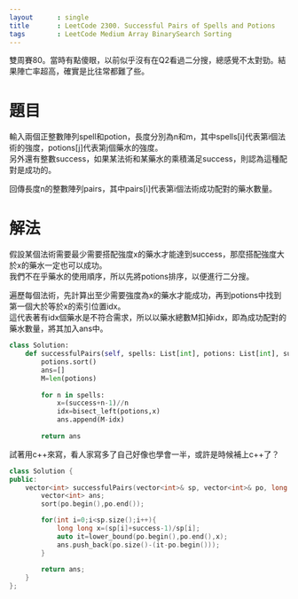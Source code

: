 ```yaml
--- 
layout      : single
title       : LeetCode 2300. Successful Pairs of Spells and Potions
tags        : LeetCode Medium Array BinarySearch Sorting
---
```

雙周賽80。當時有點傻眼，以前似乎沒有在Q2看過二分搜，總感覺不太對勁。結果陣亡率超高，確實是比往常都難了些。  

# 題目
輸入兩個正整數陣列spell和potion，長度分別為n和m，其中spells[i]代表第i個法術的強度，potions[j]代表第j個藥水的強度。  
另外還有整數success，如果某法術和某藥水的乘積滿足success，則認為這種配對是成功的。  

回傳長度n的整數陣列pairs，其中pairs[i]代表第i個法術成功配對的藥水數量。  

# 解法
假設某個法術需要最少需要搭配強度x的藥水才能達到success，那麼搭配強度大於x的藥水一定也可以成功。  
我們不在乎藥水的使用順序，所以先將potions排序，以便進行二分搜。  

遍歷每個法術，先計算出至少需要強度為x的藥水才能成功，再到potions中找到第一個大於等於x的索引位置idx。  
這代表著有idx個藥水是不符合需求，所以以藥水總數M扣掉idx，即為成功配對的藥水數量，將其加入ans中。  

```python
class Solution:
    def successfulPairs(self, spells: List[int], potions: List[int], success: int) -> List[int]:
        potions.sort()
        ans=[]
        M=len(potions)
        
        for n in spells:
            x=(success+n-1)//n
            idx=bisect_left(potions,x)
            ans.append(M-idx)
            
        return ans
```

試著用c++來寫，看人家寫多了自己好像也學會一半，或許是時候補上c++了？  

```c++
class Solution {
public:
    vector<int> successfulPairs(vector<int>& sp, vector<int>& po, long long success) {
        vector<int> ans;
        sort(po.begin(),po.end());

        for(int i=0;i<sp.size();i++){
            long long x=(sp[i]+success-1)/sp[i];
            auto it=lower_bound(po.begin(),po.end(),x);
            ans.push_back(po.size()-(it-po.begin()));
        }
        
        return ans;
    }
};
```